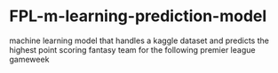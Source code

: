 # FPL-m-learning-prediction-model

machine learning model that handles a kaggle dataset and predicts the highest point scoring fantasy team for the following premier league gameweek
